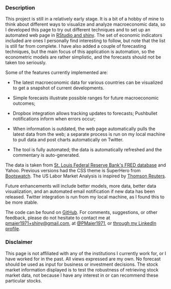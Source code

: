 ### Description

This project is still in a relatively early stage. It is a bit of a hobby of mine to think about different ways to visualize and analyze macroeconomic data, so I developed this page to try out different techniques and to set up an automated web page in <a href='rstudio.com'>RStudio and shiny</a>. The set of economic indicators included are ones I personally find interesting to follow, but note that the list is still far from complete. I have also added a couple of forecasting techniques, but the main focus of this application is automation, so the econometric models are rather simplistic, and the forecasts should not be taken too seriously. 

Some of the features currently implemented are:

+ The latest macroeconomic data for various countries can be visualized to get a snapshot of current developments.

+ Simple forecasts illustrate possible ranges for future macroeconomic outcomes;

+ Dropbox integration allows tracking updates to forecasts; Pushbullet notifications inform when errors occur;

+ When information is outdated, the web page automatically pulls the latest data from the web; a separate process is run on my local machine to pull data and post charts automatically on Twitter.

+ The tool is fully automated; the data is automatically refreshed and the commentary is auto-generated.


The data is taken from <a href='http://research.stlouisfed.org/fred2/'> St. Louis Federal Reserve Bank's FRED database</a> and Yahoo. Previous versions had the CSS theme is SuperHero from <a href='http://bootswatch.com'>Bootswatch</a>. The US Labor Market Analysis is inspired by <a href='http://graphics.thomsonreuters.com/14/yellen/index.html'>Thomson Reuters</a>.

Future enhancements will include better models, more data, better data visualization, and an automated email notification if new data has been released. Twitter integration is run from my local machine, as I found this to be more stable.

The code can be found on <a href='https://github.com/pmaier1971/AutomatedForecastingWithShiny'>GitHub</a>. For comments, suggestions, or other feedback, please do not hesitate to contact me at pmaier1971+shiny@gmail.com, at <a href='https://twitter.com/PMaier1971'>@PMaier1971</a>, or <a href='https://www.linkedin.com/pub/philipp-maier/5/966/653'>through my LinkedIn profile</a>.

### Disclaimer

This page is not affiliated with any of the institutions I currently work for, or I have worked for in the past. All views expressed are my own. No forecast should be used as input for business or investment decisions. The stock market information displayed is to test the robustness of retrieving stock market data, not because I have any interest in or can recommend these particular stocks.

